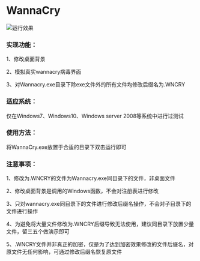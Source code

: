 # WannaCry

![运行效果](https://user-images.githubusercontent.com/46400438/185957528-206dfb47-1397-40bf-ac7b-5686fb693835.gif)


### 实现功能：
1、修改桌面背景

2、模拟真实wannacry病毒界面

3、对Wannacry.exe目录下除exe文件外的所有文件均修改后缀名为.WNCRY


### 适应系统：
仅在Windows7、Windows10、Windows server 2008等系统中进行过测试


### 使用方法：
将WannaCry.exe放置于合适的目录下双击运行即可


### 注意事项：
1、修改为.WNCRY的文件为Wannacry.exe同目录下的文件，非桌面文件

2、修改桌面背景是调用的Windows函数，不会对注册表进行修改

3、只对wannacry.exe同目录下的文件进行修改后缀名操作，不会对子目录下的文件进行操作

4、为避免将大量文件修改为.WNCRY后缀导致无法使用，建议同目录下放置少量文件，留三五个做演示即可

5、.WNCRY文件并非真正的加密，仅是为了达到加密效果修改的文件后缀名，对原文件无任何影响，可通过修改后缀名恢复原文件
